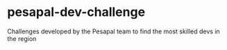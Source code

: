 # pesapal-dev-challenge
Challenges developed by the Pesapal team to find the most skilled devs in the region
